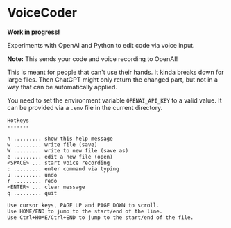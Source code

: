 VoiceCoder
==========

**Work in progress!**

Experiments with OpenAI and Python to edit code via voice input.

**Note:** This sends your code and voice recording to OpenAI!

This is meant for people that can't use their hands. It kinda breaks down for
large files. Then ChatGPT might only return the changed part, but not in a
way that can be automatically applied.

You need to set the environment variable `OPENAI_API_KEY` to a valid value.
It can be provided via a `.env` file in the current directory.

```plain
Hotkeys
-------

h ......... show this help message
w ......... write file (save)
W ......... write to new file (save as)
e ......... edit a new file (open)
<SPACE> ... start voice recording
: ......... enter command via typing
u ......... undo
r ......... redo
<ENTER> ... clear message
q ......... quit

Use cursor keys, PAGE UP and PAGE DOWN to scroll.
Use HOME/END to jump to the start/end of the line.
Use Ctrl+HOME/Ctrl+END to jump to the start/end of the file.
```

